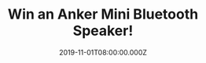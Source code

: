 ---
campaign-uuid: "c-b7b2c3d8-38be-4bd7-8d2f-17b09398a47e"
type: "Competition"
category: "Technology"
date: "2019-11-01T08:00:00.000Z"
end-date: "2019-12-01T23:59:00.000Z"
disable-form: false
is_promoted: false
has_entry_page: true
title: "Win an Anker Mini Bluetooth Speaker!"
competition-description: "<p>Anker combines pioneering innovation with precision design\
  \ and the highest-quality materials to create exciting products that enhance your\
  \ life. You deserve the best and that’s why we are giving you the best, we are giving\
  \ away an amazing Anker Bluetooth Speaker to one lucky member to win and enjoy their\
  \ favourite tunes everywhere!</p>\n<p>Click below for a chance to win.</p>\n"
hero-header: "Win an Anker Mini Bluetooth Speaker!"
terms-confirmation: "N/A"
banner-img: "https://assets.expresslyapp.com/asset-8a6f8baa-8fb6-4ba9-81c2-38d6b5daaa04.jpg"
logo-left-href: "aaa.nme.com"
logo-left-image: "https://assets.expresslyapp.com/asset-d0070214-97e6-4c47-ae20-36ca0751d215.jpg"
logo-left-title: "NME AAA"
bg-image-hero: "https://assets.expresslyapp.com/asset-5e91b763-5c03-4369-a83b-284ec6058c9b.jpg"
bg-image-first: "https://assets.expresslyapp.com/asset-4216006e-792b-41fe-8d40-4fad1d600a8f.jpg"
section1-content: "<p>Packed inside this tiny speaker are a premium 5W driver and\
  \ a passive subwoofer to deliver rich sound that fills the room. The built-in noise\
  \ cancelling microphone enables hands-free calling, while the microSD card and AUX\
  \ ports offer more musical input options.</p>\n<p>The best speaker you could ask\
  \ for. Think no more and enter the form below for a chance to win an amazing Anker\
  \ Mini Bluetooth Speaker!</p>\n<p>Good luck!</p>\n"
entry-title: "Win an Anker Mini Bluetooth Speaker!"
entry-content: "<p>Enter the draw to win an Anker Mini Bluetooth Speaker by completing\
  \ the form below before 23:59 on the 1st of December 2019.</p>\n"
has-winner: false
prize-description: "An Anker Mini Bluetooth Speaker"
special-conditions: "Multiple entries are allowed up to one every day.\r\n\r\nThis\
  \ competition is also available on: http://club.expressly.io/competitons/anker-bluetooth-speaker-giveaway"
country-restrictions:
- "GB"
---